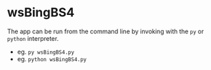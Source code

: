 # wsBingBS4
The app can be run from the command line by invoking with the `py` or `python` interpreter.
  - eg. `py wsBingBS4.py`
  - eg. `python wsBingBS4.py`
